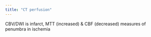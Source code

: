 ```yaml
---
title: "CT perfusion"
---
```

CBV/DWI is infarct, MTT (increased) &amp; CBF (decreased) measures of penumbra in ischemia

